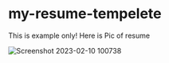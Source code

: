 # my-resume-tempelete
This is example only!
Here is Pic of resume

![Screenshot 2023-02-10 100738](https://user-images.githubusercontent.com/75322969/218001992-57a95852-b5cf-4456-9226-4c81abba130f.jpg)
